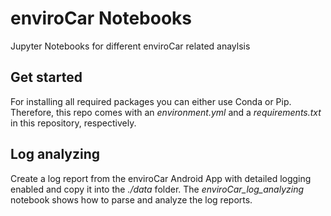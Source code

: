# enviroCar Notebooks
Jupyter Notebooks for different enviroCar related anaylsis

## Get started
For installing all required packages you can either use Conda or Pip. Therefore, this repo comes with an _environment.yml_ and a _requirements.txt_ in this repository, respectively.

## Log analyzing
Create a log report from the enviroCar Android App with detailed logging enabled and copy it into the _./data_ folder. The _enviroCar_log_analyzing_ notebook shows how to parse and analyze the log reports.
